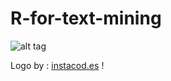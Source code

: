 R-for-text-mining
=================

![alt tag](https://raw.githubusercontent.com/norbertryciak/R-for-text-mining/master/instant_hipsterization.png "Instant hipsterization!")

Logo by : [instacod.es](https://github.com/Eugeny/instacode-intellij-plugin) !
